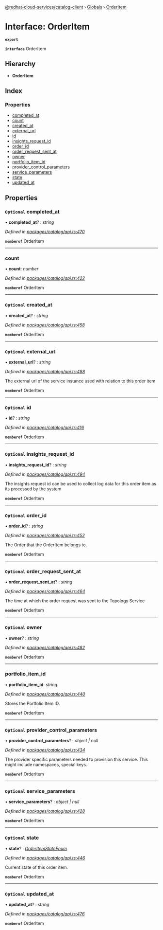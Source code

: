 [@redhat-cloud-services/catalog-client](../README.md) › [Globals](../globals.md) › [OrderItem](orderitem.md)

# Interface: OrderItem

**`export`** 

**`interface`** OrderItem

## Hierarchy

* **OrderItem**

## Index

### Properties

* [completed_at](orderitem.md#optional-completed_at)
* [count](orderitem.md#count)
* [created_at](orderitem.md#optional-created_at)
* [external_url](orderitem.md#optional-external_url)
* [id](orderitem.md#optional-id)
* [insights_request_id](orderitem.md#optional-insights_request_id)
* [order_id](orderitem.md#optional-order_id)
* [order_request_sent_at](orderitem.md#optional-order_request_sent_at)
* [owner](orderitem.md#optional-owner)
* [portfolio_item_id](orderitem.md#portfolio_item_id)
* [provider_control_parameters](orderitem.md#optional-provider_control_parameters)
* [service_parameters](orderitem.md#optional-service_parameters)
* [state](orderitem.md#optional-state)
* [updated_at](orderitem.md#optional-updated_at)

## Properties

### `Optional` completed_at

• **completed_at**? : *string*

*Defined in [packages/catalog/api.ts:470](https://github.com/Hyperkid123/javascript-clients/blob/master/packages/catalog/api.ts#L470)*

**`memberof`** OrderItem

___

###  count

• **count**: *number*

*Defined in [packages/catalog/api.ts:422](https://github.com/Hyperkid123/javascript-clients/blob/master/packages/catalog/api.ts#L422)*

**`memberof`** OrderItem

___

### `Optional` created_at

• **created_at**? : *string*

*Defined in [packages/catalog/api.ts:458](https://github.com/Hyperkid123/javascript-clients/blob/master/packages/catalog/api.ts#L458)*

**`memberof`** OrderItem

___

### `Optional` external_url

• **external_url**? : *string*

*Defined in [packages/catalog/api.ts:488](https://github.com/Hyperkid123/javascript-clients/blob/master/packages/catalog/api.ts#L488)*

The external url of the service instance used with relation to this order item

**`memberof`** OrderItem

___

### `Optional` id

• **id**? : *string*

*Defined in [packages/catalog/api.ts:416](https://github.com/Hyperkid123/javascript-clients/blob/master/packages/catalog/api.ts#L416)*

**`memberof`** OrderItem

___

### `Optional` insights_request_id

• **insights_request_id**? : *string*

*Defined in [packages/catalog/api.ts:494](https://github.com/Hyperkid123/javascript-clients/blob/master/packages/catalog/api.ts#L494)*

The insights request id can be used to collect log data for this order item as its processed by the system

**`memberof`** OrderItem

___

### `Optional` order_id

• **order_id**? : *string*

*Defined in [packages/catalog/api.ts:452](https://github.com/Hyperkid123/javascript-clients/blob/master/packages/catalog/api.ts#L452)*

The Order that the OrderItem belongs to.

**`memberof`** OrderItem

___

### `Optional` order_request_sent_at

• **order_request_sent_at**? : *string*

*Defined in [packages/catalog/api.ts:464](https://github.com/Hyperkid123/javascript-clients/blob/master/packages/catalog/api.ts#L464)*

The time at which the order request was sent to the Topology Service

**`memberof`** OrderItem

___

### `Optional` owner

• **owner**? : *string*

*Defined in [packages/catalog/api.ts:482](https://github.com/Hyperkid123/javascript-clients/blob/master/packages/catalog/api.ts#L482)*

**`memberof`** OrderItem

___

###  portfolio_item_id

• **portfolio_item_id**: *string*

*Defined in [packages/catalog/api.ts:440](https://github.com/Hyperkid123/javascript-clients/blob/master/packages/catalog/api.ts#L440)*

Stores the Portfolio Item ID.

**`memberof`** OrderItem

___

### `Optional` provider_control_parameters

• **provider_control_parameters**? : *object | null*

*Defined in [packages/catalog/api.ts:434](https://github.com/Hyperkid123/javascript-clients/blob/master/packages/catalog/api.ts#L434)*

The provider specific parameters needed to provision this service. This might include namespaces, special keys.

**`memberof`** OrderItem

___

### `Optional` service_parameters

• **service_parameters**? : *object | null*

*Defined in [packages/catalog/api.ts:428](https://github.com/Hyperkid123/javascript-clients/blob/master/packages/catalog/api.ts#L428)*

**`memberof`** OrderItem

___

### `Optional` state

• **state**? : *[OrderItemStateEnum](../enums/orderitemstateenum.md)*

*Defined in [packages/catalog/api.ts:446](https://github.com/Hyperkid123/javascript-clients/blob/master/packages/catalog/api.ts#L446)*

Current state of this order item.

**`memberof`** OrderItem

___

### `Optional` updated_at

• **updated_at**? : *string*

*Defined in [packages/catalog/api.ts:476](https://github.com/Hyperkid123/javascript-clients/blob/master/packages/catalog/api.ts#L476)*

**`memberof`** OrderItem
